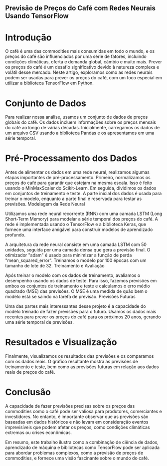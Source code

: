 ## Previsão de Preços do Café com Redes Neurais Usando TensorFlow

# Introdução

O café é uma das commodities mais consumidas em todo o mundo, e os preços do café são influenciados por uma série de fatores, incluindo condições climáticas, oferta e demanda global, câmbio e muito mais. Prever os preços do café é um desafio significativo devido à natureza complexa e volátil desse mercado. Neste artigo, exploramos como as redes neurais podem ser usadas para prever os preços do café, com um foco especial em utilizar a biblioteca TensorFlow em Python.

# Conjunto de Dados

Para realizar nossa análise, usamos um conjunto de dados de preços globais do café. Os dados incluem informações sobre os preços mensais do café ao longo de várias décadas. Inicialmente, carregamos os dados de um arquivo CSV usando a biblioteca Pandas e os apresentamos em uma série temporal.

# Pré-Processamento dos Dados

Antes de alimentar os dados em uma rede neural, realizamos algumas etapas importantes de pré-processamento. Primeiro, normalizamos os preços do café para garantir que estejam na mesma escala. Isso é feito usando o MinMaxScaler do Scikit-Learn. Em seguida, dividimos os dados em conjuntos de treinamento e teste. A parte inicial dos dados é usada para treinar o modelo, enquanto a parte final é reservada para testar as previsões.
Modelagem da Rede Neural

Utilizamos uma rede neural recorrente (RNN) com uma camada LSTM (Long Short-Term Memory) para modelar a série temporal dos preços do café. A rede é implementada usando o TensorFlow e a biblioteca Keras, que fornece uma interface amigável para construir modelos de aprendizado profundo.

A arquitetura da rede neural consiste em uma camada LSTM com 50 unidades, seguida por uma camada densa que gera a previsão final. O otimizador "adam" é usado para minimizar a função de perda "mean_squared_error". Treinamos o modelo por 100 épocas com um tamanho de lote de 32.
Treinamento e Avaliação

Após treinar o modelo com os dados de treinamento, avaliamos o desempenho usando os dados de teste. Para isso, fazemos previsões em ambos os conjuntos de treinamento e teste e calculamos o erro médio quadrado (MSE) das previsões. O MSE é uma medida de quão bem o modelo está se saindo na tarefa de previsão.
Previsões Futuras

Uma das partes mais interessantes desse projeto é a capacidade do modelo treinado de fazer previsões para o futuro. Usamos os dados mais recentes para prever os preços do café para os próximos 20 anos, gerando uma série temporal de previsões.

# Resultados e Visualização

Finalmente, visualizamos os resultados das previsões e os comparamos com os dados reais. O gráfico resultante mostra as previsões de treinamento e teste, bem como as previsões futuras em relação aos dados reais de preços do café.

# Conclusão

A capacidade de fazer previsões precisas sobre os preços das commodities como o café pode ser valiosa para produtores, comerciantes e investidores. No entanto, é importante observar que as previsões são baseadas em dados históricos e não levam em consideração eventos imprevisíveis que podem afetar os preços, como condições climáticas extremas ou crises econômicas.

Em resumo, este trabalho ilustra como a combinação de ciência de dados, aprendizado de máquina e bibliotecas como TensorFlow pode ser aplicada para abordar problemas complexos, como a previsão de preços de commodities, e fornece uma visão fascinante sobre o mundo do café.